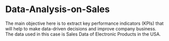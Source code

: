 # Data-Analysis-on-Sales
The main objective here is to extract key performance indicators (KPIs) that will help to make data-driven decisions and improve company business. The data used in this case is Sales Data of Electronic Products in the USA.
